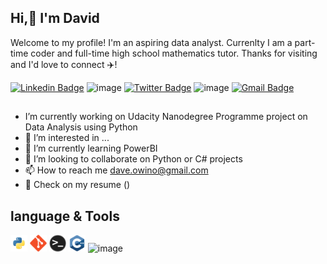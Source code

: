 ## Hi,👋 I'm David

Welcome to my profile! I'm an aspiring data analyst.  Currenlty I am a part-time coder and full-time high school mathematics tutor. 
Thanks for visiting and I'd love to connect :airplane:!

[![Linkedin Badge](https://img.shields.io/badge/david-owino-blue?style=flat&logo=Linkedin&logoColor=white&link=https://www.linkedin.com/in/jlim/)](https://www.linkedin.com/in/david-owino-85051a61/)  ![image](https://user-images.githubusercontent.com/7541585/193350417-cc4acf0c-7a24-403c-8d97-897f770b4ec0.png)  [![Twitter Badge](https://img.shields.io/badge/@DavieOwino-1ca0f1?style=flat&labelColor=1ca0f1&logo=twitter&logoColor=white&link=https://twitter.com/DavieOwino)](https://twitter.com/DavieOwino)  ![image](https://user-images.githubusercontent.com/7541585/193350508-3d786930-c043-4a27-90f8-68c0f85cdc60.png)  [![Gmail Badge](https://img.shields.io/badge/dave.owino-c14438?style=flat&logo=Gmail&logoColor=white&link=mailto:dave.owino@gmail.com)](mailto:dave.owino@gmail.com)

## 
- I’m currently working on Udacity Nanodegree Programme project on Data Analysis using Python
- 👀 I’m interested in ...
- 🌱 I’m currently learning PowerBI
- 💞️ I’m looking to collaborate on Python or C# projects
- 📫 How to reach me [dave.owino@gmail.com](mailto:dave.owino@gmail.com)
- 📝 Check on my resume ()

## language & Tools

<code><img height="27" src="https://raw.githubusercontent.com/github/explore/80688e429a7d4ef2fca1e82350fe8e3517d3494d/topics/python/python.png" alt="python"></code>
<code><img height="27" src="https://raw.githubusercontent.com/devicons/devicon/master/icons/git/git-original.svg" alt="git"></code>
<code><img height="27" src="https://raw.githubusercontent.com/github/explore/80688e429a7d4ef2fca1e82350fe8e3517d3494d/topics/terminal/terminal.png" alt="terminal"></code>
<code><img height="27" src="https://raw.githubusercontent.com/github/explore/80688e429a7d4ef2fca1e82350fe8e3517d3494d/topics/cpp/cpp.png" alt="cp"></code>
![image](https://user-images.githubusercontent.com/7541585/193356295-8107dee6-2e73-4f1a-959d-5e7ebb99ca48.png)


<!---
Daviedavie100/Daviedavie100 is a ✨ special ✨ repository because its `README.md` (this file) appears on your GitHub profile.
You can click the Preview link to take a look at your changes.
--->
